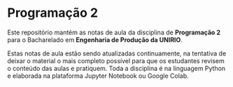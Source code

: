 # Programação 2

Este repositório mantém as notas de aula da disciplina de **Programação 2** para o Bacharelado em **Engenharia de Produção da UNIRIO**. 

Estas notas de aula estão sendo atualizadas continuamente, na tentativa de deixar o material o mais completo possível para que os estudantes revisem o conteúdo das aulas e pratiquem. Toda a disciplina é na linguagem Python e elaborada na plataforma Jupyter Notebook ou Google Colab. 

